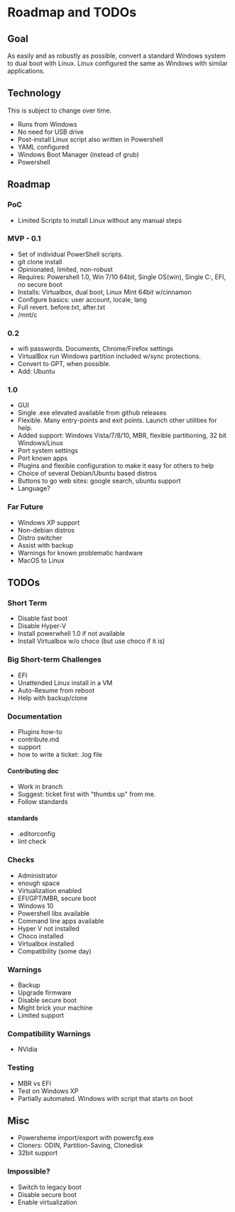 # Roadmap and TODOs

## Goal

As easily and as robustly as possible, convert a standard Windows system
to dual boot with Linux.
Linux configured the same as Windows with similar applications.

## Technology

This is subject to change over time.

* Runs from Windows
* No need for USB drive
* Post-install Linux script also written in Powershell
* YAML configured
* Windows Boot Manager (instead of grub)
* Powershell

## Roadmap

### PoC
* Limited Scripts to install Linux without any manual steps

### MVP - 0.1
* Set of individual PowerShell scripts.
* git clone install
* Opinionated, limited, non-robust
* Requires: Powershell 1.0, Win 7/10 64bit, Single OS(win), Single C:, EFI, no secure boot
* Installs: Virtualbox, dual boot, Linux Mint 64bit w/cinnamon
* Configure basics: user account, locale, lang
* Full revert.  before.txt, after.txt
* /mnt/c

### 0.2
* wifi passwords. Documents, Chrome/Firefox settings
* VirtualBox run Windows partition included w/sync protections.
* Convert to GPT, when possible.
* Add: Ubuntu

### 1.0
* GUI
* Single .exe elevated available from github releases
* Flexible.  Many entry-points and exit points.  Launch other utilities for help.
* Added support: Windows Vista/7/8/10, MBR, flexible partitioning, 32 bit Windows/Linux
* Port system settings
* Port known apps
* Plugins and flexible configuration to make it easy for others to help
* Choice of several Debian/Ubuntu based distros
* Buttons to go web sites: google search, ubuntu support
* Language?

### Far Future
* Windows XP support
* Non-debian distros
* Distro switcher
* Assist with backup
* Warnings for known problematic hardware
* MacOS to Linux

## TODOs

### Short Term
* Disable fast boot
* Disable Hyper-V
* Install powerwhell 1.0 if not available
* Install Virtualbox w/o choco (but use choco if it is)

### Big Short-term Challenges

* EFI
* Unattended Linux install in a VM
* Auto-Resume from reboot
* Help with backup/clone

### Documentation
* Plugins how-to
* contribute.md
* support
* how to write a ticket: .log file

#### Contributing doc
* Work in branch
* Suggest: ticket first with "thumbs up" from me.
* Follow standards

#### standards
* .editorconfig
* lint check

### Checks

* Administrator
* enough space
* Virtualization enabled
* EFI/GPT/MBR, secure boot
* Windows 10
* Powershell libs available
* Command line apps available
* Hyper V not installed
* Choco installed
* Virtualbox installed
* Compatibility (some day)

### Warnings

* Backup
* Upgrade firmware
* Disable secure boot
* Might brick your machine
* Limited support

### Compatibility Warnings

* NVidia

### Testing

* MBR vs EFI
* Test on Windows XP
* Partially automated.  Windows with script that starts on boot

## Misc

* Powersheme import/export with powercfg.exe
* Cloners: ODIN, Partition-Saving, Clonedisk
* 32bit support

### Impossible?
* Switch to legacy boot
* Disable secure boot
* Enable virtualization

